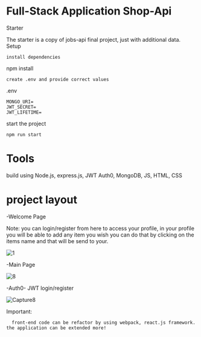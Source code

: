 # Full-Stack Application Shop-Api

Starter

The starter is a copy of jobs-api final project, just with additional data.
Setup

    install dependencies

npm install

    create .env and provide correct values

.env

    MONGO_URI=
    JWT_SECRET=
    JWT_LIFETIME=

start the project

    npm run start

# Tools

 build using Node.js, express.js, JWT Auth0, MongoDB, JS, HTML, CSS
 
 # project layout
   -Welcome Page
   
   Note:  you can login/register from here to access your profile, in your profile you will be able to add any item you wish 
   you can do that by
   clicking on the items name and that will be send to your.
 
 
 ![1](https://user-images.githubusercontent.com/107857762/209581333-52f3bf8c-2011-45da-81fc-ebd191a2a5b6.PNG)
 
 -Main Page

 
 ![8](https://user-images.githubusercontent.com/107857762/209581420-f55b4991-0c13-4dc3-8c7e-933ac193dda1.PNG)

-Auth0- JWT login/register


![Capture8](https://user-images.githubusercontent.com/107857762/209581451-bb1e03a6-65e2-418c-83cc-a0dd890b2738.PNG)


Important:

      front-end code can be refactor by using webpack, react.js framework. the application can be extended more!
